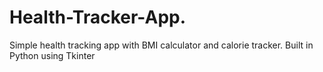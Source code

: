 # Health-Tracker-App.
Simple health tracking app with BMI calculator and calorie tracker. Built in Python using Tkinter
